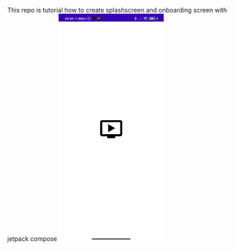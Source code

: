This repo is tutorial how to create splashscreen and onboarding screen with jetpack compose
<img src="app/src/main/java/com/example/basicjetpackcompose/assets/Screenshot_2021-09-01-09-49-32-834_com.example.basicjetpackcompose.jpg" width="240">
